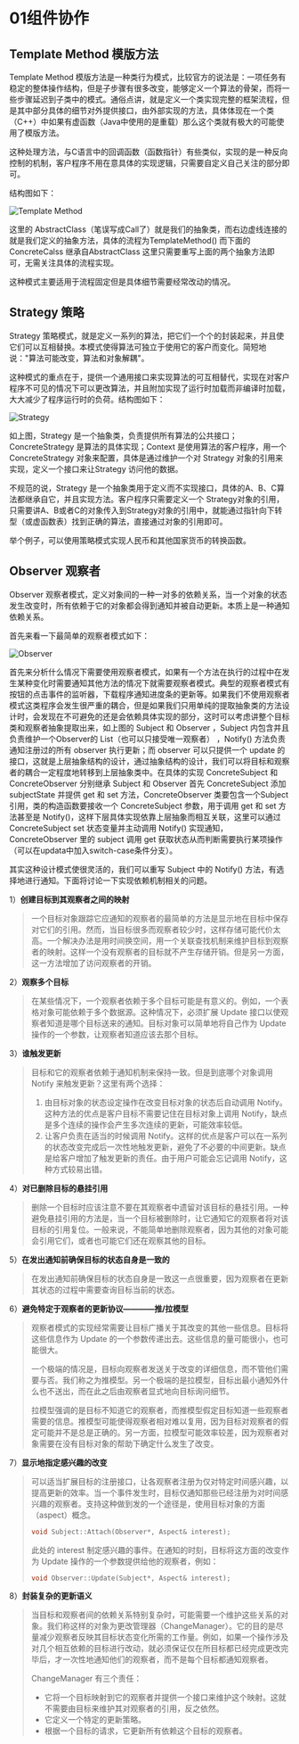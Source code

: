 # 01组件协作

## Template Method 模版方法

Template Method 模版方法是一种类行为模式，比较官方的说法是：一项任务有稳定的整体操作结构，但是子步骤有很多改变，能够定义一个算法的骨架，而将一些步骤延迟到子类中的模式。通俗点讲，就是定义一个类实现完整的框架流程，但是其中部分具体的细节对外提供接口，由外部实现的方法，具体体现在一个类（C++）中如果有虚函数（Java中使用的是重载）那么这个类就有极大的可能使用了模版方法。

这种处理方法，与C语言中的回调函数（函数指针）有些类似，实现的是一种反向控制的机制，客户程序不用在意具体的实现逻辑，只需要自定义自己关注的部分即可。

结构图如下：

![Template Method](assets/TemplateMethod.png)



这里的 AbstractClass（笔误写成Call了）就是我们的抽象类，而右边虚线连接的就是我们定义的抽象方法，具体的流程为TemplateMethod() 而下面的 ConcreteCalss 继承自AbstractClass 这里只需要重写上面的两个抽象方法即可，无需关注具体的流程实现。

这种模式主要适用于流程固定但是具体细节需要经常改动的情况。


## Strategy 策略

Strategy 策略模式，就是定义一系列的算法，把它们一个个的封装起来，并且使它们可以互相替换。本模式使得算法可独立于使用它的客户而变化。简短地说："算法可能改变，算法和对象解耦"。

这种模式的重点在于，提供一个通用接口来实现算法的可互相替代，实现在对客户程序不可见的情况下可以更改算法，并且附加实现了运行时加载而非编译时加载，大大减少了程序运行时的负荷。结构图如下：


![Strategy](assets/Strategy.png)

如上图，Strategy 是一个抽象类，负责提供所有算法的公共接口；ConcreteStrategy 是算法的具体实现；Context 是使用算法的客户程序，用一个 ConcreteStrategy 对象来配置，具体是通过维护一个对 Strategy 对象的引用来实现，定义一个接口来让Strategy 访问他的数据。

不规范的说，Strategy 是一个抽象类用于定义而不实现接口，具体的A、B、C算法都继承自它，并且实现方法。客户程序只需要定义一个 Strategy对象的引用，只需要讲A、B或者C的对象传入到Strategy对象的引用中，就能通过指针向下转型（或虚函数表）找到正确的算法，直接通过对象的引用即可。

举个例子，可以使用策略模式实现人民币和其他国家货币的转换函数。


## Observer 观察者


Observer 观察者模式，定义对象间的一种一对多的依赖关系，当一个对象的状态发生改变时，所有依赖于它的对象都会得到通知并被自动更新。本质上是一种通知依赖关系。

首先来看一下最简单的观察者模式如下：


![Observer](assets/Observer.png)

首先来分析什么情况下需要使用观察者模式，如果有一个方法在执行的过程中在发生某种变化时需要通知其他方法的情况下就需要观察者模式。典型的观察者模式有按钮的点击事件的监听器，下载程序通知进度条的更新等。如果我们不使用观察者模式这类程序会发生很严重的耦合，但是如果我们只用单纯的提取抽象类的方法设计时，会发现在不可避免的还是会依赖具体实现的部分，这时可以考虑讲整个目标类和观察者抽象提取出来，如上图的 Subject 和 Observer ，Subject 内包含并且负责维护一个Observer的 List（也可以只接受唯一观察者） ，Notify() 方法负责通知注册过的所有 observer 执行更新；而 observer 可以只提供一个 update 的接口，这就是上层抽象结构的设计，通过抽象结构的设计，我们可以将目标和观察者的耦合一定程度地转移到上层抽象类中。在具体的实现 ConcreteSubject 和 ConcreteObserver 分别继承 Subject 和 Observer 首先 ConcreteSubject 添加 subjectState 并提供 get 和 set 方法，ConcreteObserver 类要包含一个Subject引用，类的构造函数要接收一个 ConcreteSubject 参数，用于调用 get 和 set 方法甚至是 Notify()，这样下层具体实现依靠上层抽象而相互关联，这里可以通过 ConcreteSubject set 状态变量并主动调用 Notify() 实现通知，ConcreteObserver 里的 subject 调用 get 获取状态从而判断需要执行某项操作（可以在updata中加入switch-case条件分支）。

其实这种设计模式使很灵活的，我们可以重写 Subject 中的 Notify() 方法，有选择地进行通知。下面将讨论一下实现依赖机制相关的问题。

1）**创建目标到其观察者之间的映射**

> 一个目标对象跟踪它应通知的观察者的最简单的方法是显示地在目标中保存对它们的引用。然而，当目标很多而观察者较少时，这样存储可能代价太高。一个解决办法是用时间换空间，用一个关联查找机制来维护目标到观察者的映射。这样一个没有观察者的目标就不产生存储开销。但是另一方面，这一方法增加了访问观察者的开销。

2）**观察多个目标**

> 在某些情况下，一个观察者依赖于多个目标可能是有意义的。例如，一个表格对象可能依赖于多个数据源。这种情况下，必须扩展 Update 接口以使观察者知道是哪个目标送来的通知。目标对象可以简单地将自己作为 Update 操作的一个参数，让观察者知道应该去那个目标。

3）**谁触发更新**

> 目标和它的观察者依赖于通知机制来保持一致。但是到底哪个对象调用 Notify 来触发更新？这里有两个选择：
> 
> 1. 由目标对象的状态设定操作在改变目标对象的状态后自动调用 Notify。这种方法的优点是客户目标不需要记住在目标对象上调用 Notify，缺点是多个连续的操作会产生多次连续的更新，可能效率较低。
> 2. 让客户负责在适当的时候调用 Notify。这样的优点是客户可以在一系列的状态改变完成后一次性地触发更新，避免了不必要的中间更新。缺点是给客户增加了触发更新的责任。由于用户可能会忘记调用 Notify，这种方式较易出错。

4）**对已删除目标的悬挂引用**

> 删除一个目标时应该注意不要在其观察者中遗留对该目标的悬挂引用。一种避免悬挂引用的方法是，当一个目标被删除时，让它通知它的观察者将对该目标的引用复位。一般来说，不能简单地删除观察者，因为其他的对象可能会引用它们，或者也可能它们还在观察其他的目标。

5）**在发出通知前确保目标的状态自身是一致的**

> 在发出通知前确保目标的状态自身是一致这一点很重要，因为观察者在更新其状态的过程中需要查询目标当前的状态。


6）**避免特定于观察者的更新协议————推/拉模型**

> 观察者模式的实现经常需要让目标广播关于其改变的其他一些信息。目标将这些信息作为 Update 的一个参数传递出去。这些信息的量可能很小，也可能很大。
> 
> 一个极端的情况是，目标向观察者发送关于改变的详细信息，而不管他们需要与否。我们称之为推模型。另一个极端的是拉模型，目标出最小通知外什么也不送出，而在此之后由观察者显式地向目标询问细节。
> 
> 拉模型强调的是目标不知道它的观察者，而推模型假定目标知道一些观察者需要的信息。推模型可能使得观察者相对难以复用，因为目标对观察者的假定可能并不是总是正确的。另一方面，拉模型可能效率较差，因为观察者对象需要在没有目标对象的帮助下确定什么发生了改变。


7）**显示地指定感兴趣的改变**

> 可以适当扩展目标的注册接口，让各观察者注册为仅对特定时间感兴趣，以提高更新的效率。当一个事件发生时，目标仅通知那些已经注册为对时间感兴趣的观察者。支持这种做到发的一个途径是，使用目标对象的方面（aspect）概念。
>
> ```c++
> void Subject::Attach(Observer*, Aspect& interest);
> ```
> 此处的 interest 制定感兴趣的事件。在通知的时刻，目标将这方面的改变作为 Update 操作的一个参数提供给他的观察者，例如：
> ```c++
> void Observer::Update(Subject*, Aspect& interest);
> ```


8）**封装复杂的更新语义**

> 当目标和观察者间的依赖关系特别复杂时，可能需要一个维护这些关系的对象。我们称这样的对象为更改管理器（ChangeManager）。它的目的是尽量减少观察者反映其目标状态变化所需的工作量。例如，如果一个操作涉及对几个相互依赖的目标进行改动，就必须保证仅在所目标都已经完成更改完毕后，才一次性地通知他们的观察者，而不是每个目标都通知观察者。
> 
> ChangeManager 有三个责任：
> * 它将一个目标映射到它的观察者并提供一个接口来维护这个映射。这就不需要由目标来维护其对观察者的引用，反之依然。
> * 它定义一个特定的更新策略。
> * 根据一个目标的请求，它更新所有依赖这个目标的观察者。













